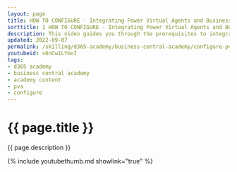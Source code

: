 ```yaml
---
layout: page
title: HOW TO CONFIGURE - Integrating Power Virtual Agents and Business Central
sorttitle: 1 HOW TO CONFIGURE - Integrating Power Virtual Agents and Business Central
description: This video guides you through the prerequisites to integrate Business Central with PVA, Power Automate and Microsoft Teams.
updated: 2022-09-07
permalink: /skilling/d365-academy/business-central-academy/configure-pva
youtubeid: x6nCw1LYmoI
tags: 
- d365 academy
- business central academy
- academy content
- pva
- configure
---
```


# {{ page.title }}

{{ page.description }}

{% include youtubethumb.md showlink="true" %}
